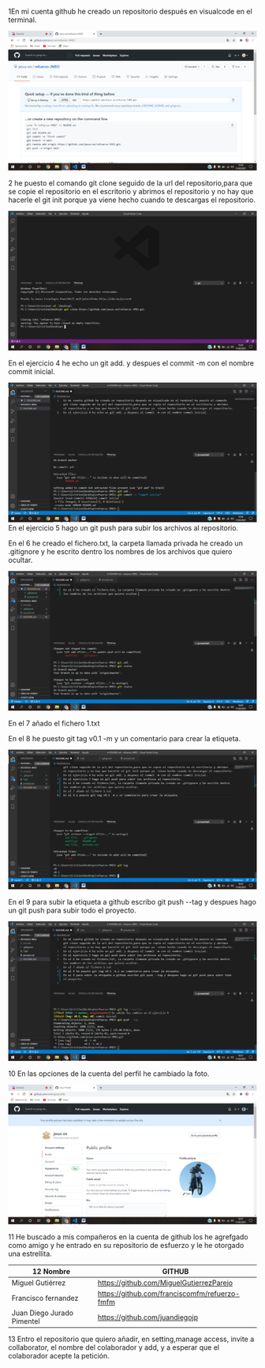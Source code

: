  1En mi cuenta github he creado un repositorio después en visualcode en el terminal.

 ![primera](https://github.com/jesus-eo/refuerzo-JMEO/blob/master/imagenes%20ejercicio%20entorno%20github%203/1.png)

 2 he puesto el comando git clone seguido de la url del repositorio,para que se copie el repositorio en el escritorio y abrimos el repositorio y no hay que hacerle el git init porque ya  viene hecho cuando te descargas el repositorio.

 ![segunda](https://github.com/jesus-eo/refuerzo-JMEO/blob/master/imagenes%20ejercicio%20entorno%20github%203/2.png)

En el ejercicio 4 he echo un git add. y despues el commit -m con el nombre commit inicial.

![tercera](https://github.com/jesus-eo/refuerzo-JMEO/blob/master/imagenes%20ejercicio%20entorno%20github%203/4.png)
En el ejercicio 5 hago un git push para subir los archivos al repositorio.

En el 6 he creado el fichero.txt, la carpeta llamada privada he creado un .gitignore y he escrito dentro los nombres de los archivos que quiero ocultar.

![cuarta](https://github.com/jesus-eo/refuerzo-JMEO/blob/master/imagenes%20ejercicio%20entorno%20github%203/6.png)

En el 7 añado el fichero 1.txt

En el 8 he puesto git tag v0.1 -m y un comentario para crear la etiqueta.

![quinta](https://github.com/jesus-eo/refuerzo-JMEO/blob/master/imagenes%20ejercicio%20entorno%20github%203/8.png)

En el 9 para subir la etiqueta a github escribo git push --tag y despues hago un git push para subir todo el proyecto.

![sexta](https://github.com/jesus-eo/refuerzo-JMEO/blob/master/imagenes%20ejercicio%20entorno%20github%203/9.png)

10 En las opciones de la cuenta del perfil he cambiado la foto.

![septma](https://github.com/jesus-eo/refuerzo-JMEO/blob/master/imagenes%20ejercicio%20entorno%20github%203/10.png)

11 He buscado a mis compañeros en la cuenta de github los he agrefgado como amigo y he entrado en su repositorio de esfuerzo y le he otorgado una estrellita.

12 Nombre | GITHUB
   -------|-------
   Miguel Gutiérrez |https://github.com/MiguelGutierrezParejo
   Francisco fernandez |https://github.com/franciscomfm/refuerzo-fmfm
   Juan Diego Jurado Pimentel |https://github.com/juandiegojp

13 Entro el repositorio que quiero añadir, en setting,manage access, invite a collaborator, el nombre del colaborador y add, y a esperar que el colaborador acepte la petición.
